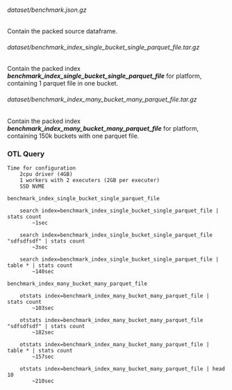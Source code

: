 ###### dataset/benchmark.json.gz
Contain the packed source dataframe.

###### dataset/benchmark_index_single_bucket_single_parquet_file.tar.gz
Contain the packed index _**benchmark_index_single_bucket_single_parquet_file**_ for platform, containing 1 parquet file in one bucket.

###### dataset/benchmark_index_many_bucket_many_parquet_file.tar.gz
Contain the packed index _**benchmark_index_many_bucket_many_parquet_file**_ for platform, containing 150k buckets with one parquet file.

### OTL Query
```text
Time for configuration
    2cpu driver (4GB)
    1 workers with 2 executers (2GB per executer)
    SSD NVME
```

```text
benchmark_index_single_bucket_single_parquet_file

    search index=benchmark_index_single_bucket_single_parquet_file | stats count
        ~1sec
      
    search index=benchmark_index_single_bucket_single_parquet_file "sdfsdfsdf" | stats count
        ~3sec
      
    search index=benchmark_index_single_bucket_single_parquet_file | table * | stats count 
        ~140sec
```

```text
benchmark_index_many_bucket_many_parquet_file

    otstats index=benchmark_index_many_bucket_many_parquet_file | stats count
        ~103sec
    
    otstats index=benchmark_index_many_bucket_many_parquet_file "sdfsdfsdf" | stats count
        ~182sec
    
    otstats index=benchmark_index_many_bucket_many_parquet_file | table * | stats count
        ~157sec
    
    otstats index=benchmark_index_many_bucket_many_parquet_file | head 10
        ~210sec
```

